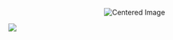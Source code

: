  <p align="center"><img src="https://komarev.com/ghpvc/?username=SkipTheTutoriaI&color=b8bc11&label=Skip Deez Nuts! (laugh.)" alt="Centered Image"> <br></p>
 
[<img src=https://files.catbox.moe/w4vxh1.png>](https://x.com/skiptutorial992/status/1948810806067691880/photo/1)
